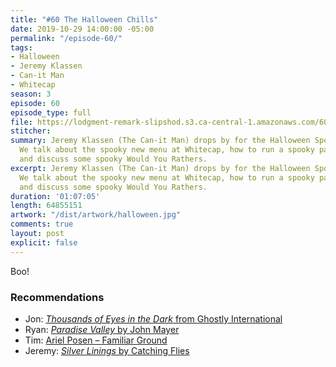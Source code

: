 ```yaml
---
title: "#60 The Halloween Chills"
date: 2019-10-29 14:00:00 -05:00
permalink: "/episode-60/"
tags:
- Halloween
- Jeremy Klassen
- Can-it Man
- Whitecap
season: 3
episode: 60
episode_type: full
file: https://lodgment-remark-slipshod.s3.ca-central-1.amazonaws.com/60.mp3
stitcher: 
summary: Jeremy Klassen (The Can-it Man) drops by for the Halloween Spooktacular.
  We talk about the spooky new menu at Whitecap, how to run a spooky painting business,
  and discuss some spooky Would You Rathers.
excerpt: Jeremy Klassen (The Can-it Man) drops by for the Halloween Spooktacular.
  We talk about the spooky new menu at Whitecap, how to run a spooky painting business,
  and discuss some spooky Would You Rathers.
duration: '01:07:05'
length: 64855151
artwork: "/dist/artwork/halloween.jpg"
comments: true
layout: post
explicit: false
---
```


Boo!

### Recommendations
- Jon: [*Thousands of Eyes in the Dark* from Ghostly International](https://ghostly.bandcamp.com/album/thousands-of-eyes-in-the-dark)
- Ryan: [*Paradise Valley* by John Mayer](https://open.spotify.com/album/712VoD72K500yLhhgqCyVe?si=KlxKwVtWT0KMzdirB1_PcQ)
- Tim: [Ariel Posen – Familiar Ground](https://www.youtube.com/watch?v=53841FJDBR0)
- Jeremy: [*Silver Linings* by Catching Flies](https://open.spotify.com/album/0JPGUlvwYA8enb1XhaUIbh?si=9V1h49ZJSpqdbxAnJluzwA)
